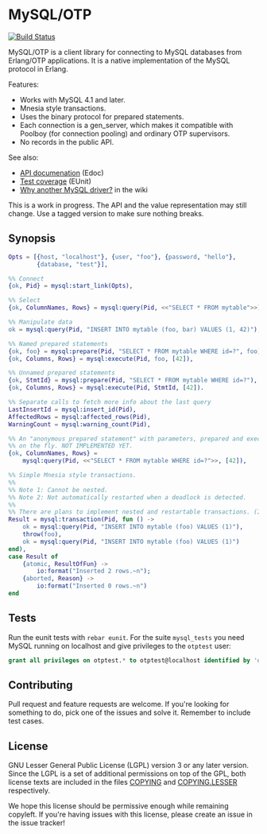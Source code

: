 MySQL/OTP
=========

[![Build Status](https://travis-ci.org/mysql-otp/mysql-otp.svg)](https://travis-ci.org/mysql-otp/mysql-otp)

MySQL/OTP is a client library for connecting to MySQL databases from Erlang/OTP
applications. It is a native implementation of the MySQL protocol in Erlang.

Features:

* Works with MySQL 4.1 and later.
* Mnesia style transactions.
* Uses the binary protocol for prepared statements.
* Each connection is a gen_server, which makes it compatible with Poolboy (for
  connection pooling) and ordinary OTP supervisors.
* No records in the public API.

See also:

* [API documenation](//mysql-otp.github.io/mysql-otp/doc/index.html) (Edoc)
* [Test coverage](//mysql-otp.github.io/mysql-otp/.eunit/index.html) (EUnit)
* [Why another MySQL driver?](https://github.com/mysql-otp/mysql-otp/wiki#why-another-mysql-driver) in the wiki

This is a work in progress. The API and the value representation may still
change. Use a tagged version to make sure nothing breaks.

Synopsis
--------

```Erlang
Opts = [{host, "localhost"}, {user, "foo"}, {password, "hello"},
        {database, "test"}],

%% Connect
{ok, Pid} = mysql:start_link(Opts),

%% Select
{ok, ColumnNames, Rows} = mysql:query(Pid, <<"SELECT * FROM mytable">>),

%% Manipulate data
ok = mysql:query(Pid, "INSERT INTO mytable (foo, bar) VALUES (1, 42)"),

%% Named prepared statements
{ok, foo} = mysql:prepare(Pid, "SELECT * FROM mytable WHERE id=?", foo),
{ok, Columns, Rows} = mysql:execute(Pid, foo, [42]),

%% Unnamed prepared statements
{ok, StmtId} = mysql:prepare(Pid, "SELECT * FROM mytable WHERE id=?"),
{ok, Columns, Rows} = mysql:execute(Pid, StmtId, [42]).

%% Separate calls to fetch more info about the last query
LastInsertId = mysql:insert_id(Pid),
AffectedRows = mysql:affected_rows(Pid),
WarningCount = mysql:warning_count(Pid),

%% An "anonymous prepared statement" with parameters, prepared and executed
%% on the fly. NOT IMPLEMENTED YET.
{ok, ColumnNames, Rows} =
    mysql:query(Pid, <<"SELECT * FROM mytable WHERE id=?">>, [42]),

%% Simple Mnesia style transactions.
%%
%% Note 1: Cannot be nested.
%% Note 2: Not automatically restarted when a deadlock is detected.
%%
%% There are plans to implement nested and restartable transactions. (Issue #7)
Result = mysql:transaction(Pid, fun () ->
    ok = mysql:query(Pid, "INSERT INTO mytable (foo) VALUES (1)"),
    throw(foo),
    ok = mysql:query(Pid, "INSERT INTO mytable (foo) VALUES (1)")
end),
case Result of
    {atomic, ResultOfFun} ->
        io:format("Inserted 2 rows.~n");
    {aborted, Reason} ->
        io:format("Inserted 0 rows.~n")
end
```

Tests
-----

Run the eunit tests with `rebar eunit`. For the suite `mysql_tests` you need
MySQL running on localhost and give privileges to the `otptest` user:

```SQL
grant all privileges on otptest.* to otptest@localhost identified by 'otptest';
```

Contributing
------------

Pull request and feature requests are welcome. If you're looking for something
to do, pick one of the issues and solve it. Remember to include test cases.

License
-------

GNU Lesser General Public License (LGPL) version 3 or any later version.
Since the LGPL is a set of additional permissions on top of the GPL, both
license texts are included in the files [COPYING](COPYING) and
[COPYING.LESSER](COPYING.LESSER) respectively.

We hope this license should be permissive enough while remaining copyleft. If
you're having issues with this license, please create an issue in the issue
tracker!
